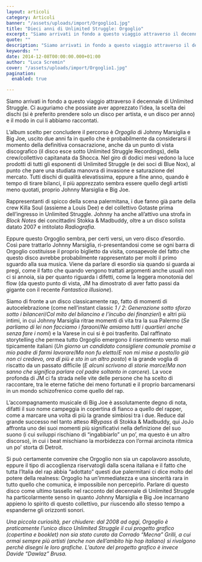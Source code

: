 ```yaml
---
layout: articoli
category: Articoli
banner: "/assets/uploads/import/Orgoglio1.jpg"
title: "Dieci anni di Unlimited Struggle: Orgoglio"
excerpt: "Siamo arrivati in fondo a questo viaggio attraverso il decennale di Unlimited Struggle. Ci auguriamo che possiate aver apprezzato l’idea, la scelta dei dischi (si è preferito prendere solo un disco per artista, e un disco per anno) e il modo in cui li abbiamo raccontati. L’album scelto per concludere il percorso è Orgoglio di [&hellip"
quote: ""
description: "Siamo arrivati in fondo a questo viaggio attraverso il decennale di Unlimited Struggle. Ci auguriamo che possiate aver apprezzato l’idea, la scelta dei dischi (si è preferito prendere solo un disco per artista, e un disco per anno) e il modo in cui li abbiamo raccontati. L’album scelto per concludere il percorso è Orgoglio di [&hellip"
keywords: ""
date: 2014-12-08T00:00:00.000+01:00
author: "Luca Scremin"
cover: "/assets/uploads/import/Orgoglio1.jpg"
pagination:
  enabled: true

---
```


[](https://hotmc.com/wp-content/uploads/2014/12/Orgoglio1.jpg)

Siamo arrivati in fondo a questo viaggio attraverso il decennale di Unlimited Struggle. Ci auguriamo che possiate aver apprezzato l’idea, la scelta dei dischi (si è preferito prendere solo un disco per artista, e un disco per anno) e il modo in cui li abbiamo raccontati.

L’album scelto per concludere il percorso è _Orgoglio_ di Johnny Marsiglia e Big Joe, uscito due anni fa in quello che è probabilmente da considerarsi il momento della definitiva consacrazione, anche da un punto di vista discografico (il disco esce sotto Unlimited Struggle Recordings), della crew/collettivo capitanata da Shocca. Nel giro di dodici mesi vedono la luce prodotti di tutti gli esponenti di Unlimited Struggle (e dei soci di Blue Nox), al punto che pare una studiata manovra di invasione e saturazione del mercato. Tutti dischi di qualità elevatissima, eppure a fine anno, quando è tempo di tirare bilanci, il più apprezzato sembra essere quello degli artisti meno quotati, proprio Johnny Marsiglia e Big Joe.

Rappresentanti di spicco della scena palermitana, i due fanno già parte della crew Killa Soul (assieme a Louis Dee) e del collettivo Gotaste prima dell’ingresso in Unlimited Struggle. Johnny ha anche all’attivo una strofa in _Block Notes_ dei concittadini Stokka & Madbuddy, oltre a un disco solista datato 2007 e intitolato _Radiografia_.

Eppure questo Orgoglio sembra, per certi versi, un vero disco d’esordio. Così pare trattarlo Johnny Marsiglia, ri-presentandosi come se ogni barra di Orgoglio costituisse il proprio biglietto da visita, consapevole del fatto che questo disco avrebbe probabilmente rappresentato per molti il primo sguardo alla sua musica. Viene da parlare di esordio sia quando si guarda ai pregi, come il fatto che quando vengono trattati argomenti anche usuali non ci si annoia, sia per quanto riguarda i difetti, come la leggera monotonia del flow (da questo punto di vista, JM ha dimostrato di aver fatto passi da gigante con il recente _Fantastica illusione_).

Siamo di fronte a un disco classicamente rap, fatto di momenti di autocelebrazione (come nell’instant classic _1 / 2_: _Generazione sotto sforzo sotto i bilanceri_/_Col mito del bilancino e l’incubo dei finanzieri_) e altri più intimi, in cui Johnny Marsiglia ritrae momenti di vita tra la sua Palermo (_Se parliamo di lei non facciamo i faraoni_/_Ne amiamo tutti i quartieri anche senza fare i nomi_) e la Varese in cui si è poi trasferito. Dal raffinato storytelling che permea tutto Orgoglio emergono il risentimento verso mali tipicamente italiani (_Un giorno un candidato consigliere comunale promise a mio padre di farmi lavorare_/_Ma non fu eletto_/_E non mi mise a posto_/_Io già non ci credevo, ora di più e sto in un altro posto_) e la grande voglia di riscatto da un passato difficile (_E alcuni scrivono di storie marce_/_Ma non sanno che significa parlare col padre soltanto in carcere_). La voce profonda di JM ci fa strada nelle vite delle persone che ha scelto di raccontare, tra le eterne fatiche dei meno fortunati e il proprio barcamenarsi in un mondo schizofrenico come quello del rap.

L’accompagnamento musicale di Big Joe è assolutamente degno di nota, difatti il suo nome campeggia in copertina di fianco a quello del rapper, come a marcare una volta di più la grande simbiosi tra i due. Reduce dal grande successo nel tanto atteso _#Bypass_ di Stokka & Madbuddy, qui JoJo affronta uno dei suoi momenti più significativi nella definizione del suo suono (i cui sviluppi rischiano di “ingabbiarlo” un po’, ma questo è un altro discorso), in cui i beat mischiano la morbidezza con l’ormai arcinota ritmica un po’ storta di Detroit.

Si può certamente convenire che Orgoglio non sia un capolavoro assoluto, eppure il tipo di accoglienza riservatogli dalla scena italiana e il fatto che tutta l’Italia del rap abbia “adottato” questi due palermitani ci dice molto del potere della realness: Orgoglio ha un’immediatezza e una sincerità rara in tutto quello che comunica, è impossibile non percepirlo. Parlare di questo disco come ultimo tassello nel racconto del decennale di Unlimited Struggle ha particolarmente senso in quanto Johnny Marsiglia e Big Joe incarnano appieno lo spirito di questo collettivo, pur riuscendo allo stesso tempo a espanderne gli orizzonti sonori.

_Una piccola curiosità, per chiudere: dal 2008 ad oggi, Orgoglio è praticamente l’unico disco Unlimited Struggle il cui progetto grafico (copertina e booklet) non sia stato curato da Corrado “Mecna” Grilli, a cui ormai sempre più artisti (anche non dell’ambito hip hop italiano) si rivolgono perchè disegni le loro grafiche. L’autore del progetto grafico è invece Davide “Dawlaz” Brusa._